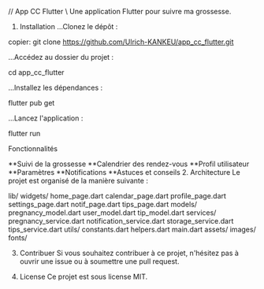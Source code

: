 // App CC Flutter \\
Une application Flutter pour suivre ma grossesse.

1. Installation
...Clonez le dépôt :

copier: git clone https://github.com/Ulrich-KANKEU/app_cc_flutter.git
 
...Accédez au dossier du projet :

cd app_cc_flutter

...Installez les dépendances :

flutter pub get

...Lancez l'application :

flutter run

Fonctionnalités

**Suivi de la grossesse
**Calendrier des rendez-vous
**Profil utilisateur
**Paramètres
**Notifications
**Astuces et conseils
2. Architecture
Le projet est organisé de la manière suivante :

lib/
  widgets/
    home_page.dart
    calendar_page.dart
    profile_page.dart
    settings_page.dart
    notif_page.dart
    tips_page.dart
  models/
    pregnancy_model.dart
    user_model.dart
    tip_model.dart
  services/
    pregnancy_service.dart
    notification_service.dart
    storage_service.dart
    tips_service.dart
  utils/
    constants.dart
    helpers.dart
    main.dart
  assets/
    images/
    fonts/
    
3. Contribuer
Si vous souhaitez contribuer à ce projet, n'hésitez pas à ouvrir une issue ou à soumettre une pull request.

4. License
Ce projet est sous license MIT.
